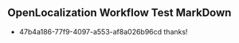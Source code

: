 ## OpenLocalization Workflow Test MarkDown
* 47b4a186-77f9-4097-a553-af8a026b96cd thanks!

<!--HONumber=Jul16_HO3-->


